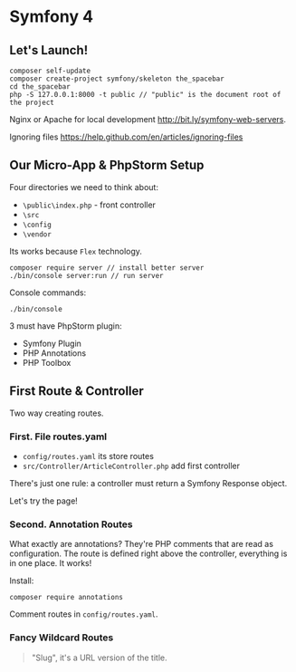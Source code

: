# Symfony 4

## Let's Launch!

```
composer self-update
composer create-project symfony/skeleton the_spacebar
cd the_spacebar
php -S 127.0.0.1:8000 -t public // "public" is the document root of the project
```

Nginx or Apache for local development
http://bit.ly/symfony-web-servers.

Ignoring files
https://help.github.com/en/articles/ignoring-files

## Our Micro-App & PhpStorm Setup

Four directories we need to think about:
- `\public\index.php` - front controller
- `\src`
- `\config`
- `\vendor`

Its works because `Flex` technology.

```
composer require server // install better server
./bin/console server:run // run server
```

Console commands:
```
./bin/console
```

3 must have PhpStorm plugin:
- Symfony Plugin
- PHP Annotations
- PHP Toolbox

## First Route & Controller

Two way creating routes.

### First. File routes.yaml

- `config/routes.yaml` its store routes
- `src/Controller/ArticleController.php` add first controller

There's just one rule: a controller must return a Symfony Response object.

Let's try the page!

### Second. Annotation Routes

What exactly are annotations? They're PHP comments that are read as configuration.
The route is defined right above the controller, everything is in one place. It works!

Install:
```
composer require annotations
```

Comment routes in `config/routes.yaml`.

### Fancy Wildcard Routes

> "Slug", it's a URL version of the title.


